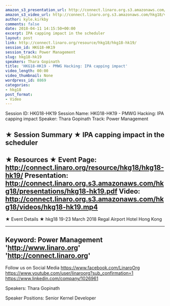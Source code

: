 ```yaml
---
amazon_s3_presentation_url: http://connect.linaro.org.s3.amazonaws.com/hkg18/presentations/hkg18-hk19.pdf
amazon_s3_video_url: http://connect.linaro.org.s3.amazonaws.com/hkg18/videos/hkg18-hk19.mp4
author: kyle.kirkby
comments: false
date: 2018-04-11 14:15:50+00:00
excerpt: IPA capping impact in the scheduler
layout: post
link: http://connect.linaro.org/resource/hkg18/hkg18-hk19/
session_id: HKG18-HK19
session_track: Power Management
slug: hkg18-hk19
speakers: Thara Gopinath
title: 'HKG18-HK19 - PMWG Hacking: IPA capping impact'
video_length: 00:00
video_thumbnail: None
wordpress_id: 8869
categories:
- hkg18
post_format:
- Video
---
```


Session ID: HKG18-HK19
Session Name: HKG18-HK19 - PMWG Hacking: IPA capping impact
Speaker: Thara Gopinath
Track: Power Management


★ Session Summary ★
IPA capping impact in the scheduler
---------------------------------------------------
★ Resources ★
Event Page: http://connect.linaro.org/resource/hkg18/hkg18-hk19/
Presentation: http://connect.linaro.org.s3.amazonaws.com/hkg18/presentations/hkg18-hk19.pdf
Video: http://connect.linaro.org.s3.amazonaws.com/hkg18/videos/hkg18-hk19.mp4
 ---------------------------------------------------
★ Event Details ★
hkg18
19-23 March 2018 
Regal Airport Hotel Hong Kong

---------------------------------------------------
Keyword: Power Management
'http://www.linaro.org'
'http://connect.linaro.org'
---------------------------------------------------
Follow us on Social Media
https://www.facebook.com/LinaroOrg
https://www.youtube.com/user/linaroorg?sub_confirmation=1
https://www.linkedin.com/company/1026961

Speakers: Thara Gopinath

Speaker Positions: Senior Kernel Developer


